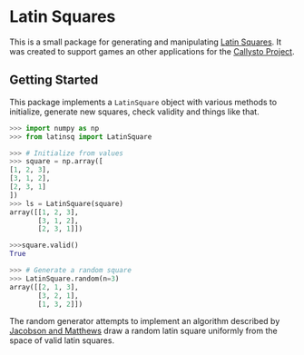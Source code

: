 # Latin Squares

This is a small package for generating and manipulating [Latin
Squares](https://en.wikipedia.org/wiki/Latin_square). It was created to support
games an other applications for the [Callysto Project](https://callysto.ca).

## Getting Started
This package implements a `LatinSquare` object with various methods to
initialize, generate new squares, check validity and things like that.

```python
>>> import numpy as np
>>> from latinsq import LatinSquare

>>> # Initialize from values
>>> square = np.array([
[1, 2, 3],
[3, 1, 2],
[2, 3, 1]
])
>>> ls = LatinSquare(square)
array([[1, 2, 3],
       [3, 1, 2],
       [2, 3, 1]])

>>>square.valid()
True

>>> # Generate a random square
>>> LatinSquare.random(n=3)
array([[2, 1, 3],
       [3, 2, 1],
       [1, 3, 2]])
```

The random generator attempts to implement an algorithm described by [Jacobson
and
Matthews](https://doi.org/10.1002/(SICI)1520-6610(1996)4:6%3C405::AID-JCD3%3E3.0.CO;2-J)
draw a random latin square uniformly from the space of valid latin squares.

